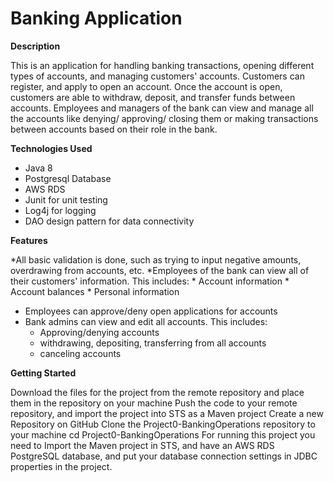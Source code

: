 # Banking Application

**Description**

This is an application for handling banking transactions, opening different types of accounts, and managing customers' accounts. Customers can register, and apply to open an account. Once the account is open, customers are able to withdraw, deposit, and transfer funds between accounts. Employees and managers of the bank can view and manage all the accounts like denying/ approving/ closing them or making transactions between accounts based on their role in the bank.

**Technologies Used**

* Java 8
* Postgresql Database
* AWS RDS
* Junit for unit testing
* Log4j for logging
* DAO design pattern for data connectivity

**Features**

*All basic validation is done, such as trying to input negative amounts, overdrawing from accounts, etc.
*Employees of the bank can view all of their customers' information. This includes:
    * Account information
    * Account balances
    * Personal information
*	Employees can approve/deny open applications for accounts
*	Bank admins can view and edit all accounts. This includes:
    * Approving/denying accounts
    * withdrawing, depositing, transferring from all accounts
    * canceling accounts

**Getting Started**

Download the files for the project from the remote repository and place them in the repository on your machine
Push the code to your remote repository, and import the project into STS as a Maven project
Create a new Repository on GitHub
Clone the Project0-BankingOperations repository to your machine
cd Project0-BankingOperations
For running this project you need to Import the Maven project in STS, and have an AWS RDS PostgreSQL database, and put your database connection settings in JDBC properties in the project.
